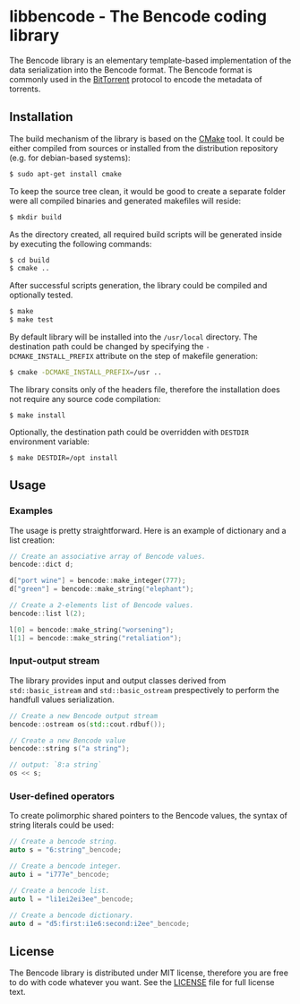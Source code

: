 # libbencode - The Bencode coding library

The Bencode library is an elementary template-based implementation of the data serialization into the Bencode format. The Bencode format is commonly used in the [BitTorrent](https://wiki.theory.org/BitTorrentSpecification) protocol to encode the metadata of torrents.

## Installation

The build mechanism of the library is based on the [CMake](https://cmake.org) tool. It could be either compiled from sources or installed from the distribution repository (e.g. for debian-based systems):
```bash
$ sudo apt-get install cmake
```

To keep the source tree clean, it would be good to create a separate folder were all compiled binaries and generated makefiles will reside:
```bash
$ mkdir build
```

As the directory created, all required build scripts will be generated inside by executing the following commands:
```bash
$ cd build
$ cmake ..
```

After successful scripts generation, the library could be compiled and optionally tested.
```bash
$ make
$ make test
```

By default library will be installed into the ```/usr/local``` directory. The destination path could be changed by specifying the ```-DCMAKE_INSTALL_PREFIX``` attribute on the step of makefile generation:
```bash
$ cmake -DCMAKE_INSTALL_PREFIX=/usr ..
```

The library consits only of the headers file, therefore the installation does not require any source code compilation:
```
$ make install
```

Optionally, the destination path could be overridden with ```DESTDIR``` environment variable:
```
$ make DESTDIR=/opt install
```

## Usage

### Examples

The usage is pretty straightforward. Here is an example of dictionary and a list creation:
```cpp
// Create an associative array of Bencode values.
bencode::dict d;

d["port wine"] = bencode::make_integer(777);
d["green"] = bencode::make_string("elephant");

// Create a 2-elements list of Bencode values.
bencode::list l(2);

l[0] = bencode::make_string("worsening");
l[1] = bencode::make_string("retaliation");
```

### Input-output stream

The library provides input and output classes derived from ```std::basic_istream``` and ```std::basic_ostream``` prespectively to perform the handfull values serialization.
```cpp
// Create a new Bencode output stream
bencode::ostream os(std::cout.rdbuf());

// Create a new Bencode value
bencode::string s("a string");

// output: `8:a string`
os << s;
```

### User-defined operators

To create polimorphic shared pointers to the Bencode values, the syntax of string literals could be used:
```cpp
// Create a bencode string.
auto s = "6:string"_bencode;

// Create a bencode integer.
auto i = "i777e"_bencode;

// Create a bencode list.
auto l = "li1ei2ei3ee"_bencode;

// Create a bencode dictionary.
auto d = "d5:first:i1e6:second:i2ee"_bencode;
```

## License

The Bencode library is distributed under MIT license, therefore you are free to do with code whatever you want. See the [LICENSE](LICENSE) file for full license text.
